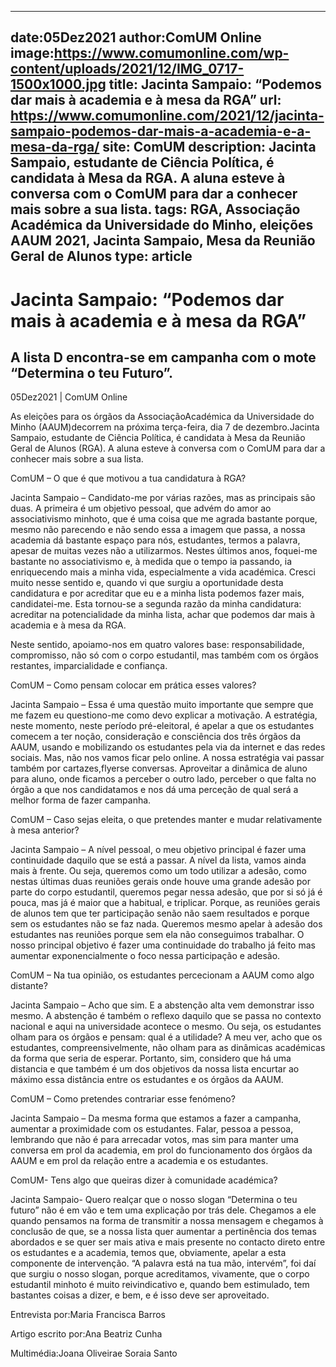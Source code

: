 
---
date:05Dez2021
author:ComUM Online
image:https://www.comumonline.com/wp-content/uploads/2021/12/IMG_0717-1500x1000.jpg
title: Jacinta Sampaio: “Podemos dar mais à academia e à mesa da RGA”
url: https://www.comumonline.com/2021/12/jacinta-sampaio-podemos-dar-mais-a-academia-e-a-mesa-da-rga/
site: ComUM
description: Jacinta Sampaio, estudante de Ciência Política, é candidata à Mesa da RGA. A aluna esteve à conversa com o ComUM para dar a conhecer mais sobre a sua lista.
tags: RGA, Associação Académica da Universidade do Minho, eleições AAUM 2021, Jacinta Sampaio, Mesa da Reunião Geral de Alunos
type: article
---


# Jacinta Sampaio: “Podemos dar mais à academia e à mesa da RGA”

## A lista D encontra-se em campanha com o mote “Determina o teu Futuro”.

05Dez2021 | ComUM Online

As eleições para os órgãos da AssociaçãoAcadémica da Universidade do Minho (AAUM)decorrem na próxima terça-feira, dia 7 de dezembro.Jacinta Sampaio, estudante de Ciência Política, é candidata à Mesa da Reunião Geral de Alunos (RGA). A aluna esteve à conversa com o ComUM para dar a conhecer mais sobre a sua lista.



ComUM – O que é que motivou a tua candidatura à RGA?

Jacinta Sampaio – Candidato-me por várias razões, mas as principais são duas. A primeira é um objetivo pessoal, que advém do amor ao associativismo minhoto, que é uma coisa que me agrada bastante porque, mesmo não parecendo e não sendo essa a imagem que passa, a nossa academia dá bastante espaço para nós, estudantes, termos a palavra, apesar de muitas vezes não a utilizarmos. Nestes últimos anos, foquei-me bastante no associativismo e, à medida que o tempo ia passando, ia enriquecendo mais a minha vida, especialmente a vida académica. Cresci muito nesse sentido e, quando vi que surgiu a oportunidade desta candidatura e por acreditar que eu e a minha lista podemos fazer mais, candidatei-me. Esta tornou-se a segunda razão da minha candidatura: acreditar na potencialidade da minha lista, achar que podemos dar mais à academia e à mesa da RGA.

Neste sentido, apoiamo-nos em quatro valores base: responsabilidade, compromisso, não só com o corpo estudantil, mas também com os órgãos restantes, imparcialidade e confiança.

ComUM – Como pensam colocar em prática esses valores?

Jacinta Sampaio – Essa é uma questão muito importante que sempre que me fazem eu questiono-me como devo explicar a motivação. A estratégia, neste momento, neste período pré-eleitoral, é apelar a que os estudantes comecem a ter noção, consideração e consciência dos três órgãos da AAUM, usando e mobilizando os estudantes pela via da internet e das redes sociais. Mas, não nos vamos ficar pelo online. A nossa estratégia vai passar também por cartazes,flyerse conversas. Aproveitar a dinâmica de aluno para aluno, onde ficamos a perceber o outro lado, perceber o que falta no órgão a que nos candidatamos e nos dá uma perceção de qual será a melhor forma de fazer campanha.

ComUM – Caso sejas eleita, o que pretendes manter e mudar relativamente à mesa anterior?

Jacinta Sampaio – A nível pessoal, o meu objetivo principal é fazer uma continuidade daquilo que se está a passar. A nível da lista, vamos ainda mais à frente. Ou seja, queremos como um todo utilizar a adesão, como nestas últimas duas reuniões gerais onde houve uma grande adesão por parte do corpo estudantil, queremos pegar nessa adesão, que por si só já é pouca, mas já é maior que a habitual, e triplicar. Porque, as reuniões gerais de alunos tem que ter participação senão não saem resultados e porque sem os estudantes não se faz nada. Queremos mesmo apelar à adesão dos estudantes nas reuniões porque sem ela não conseguimos trabalhar. O nosso principal objetivo é fazer uma continuidade do trabalho já feito mas aumentar exponencialmente o foco nessa participação e adesão.



ComUM – Na tua opinião, os estudantes percecionam a AAUM como algo distante?

Jacinta Sampaio – Acho que sim. E a abstenção alta vem demonstrar isso mesmo. A abstenção é também o reflexo daquilo que se passa no contexto nacional e aqui na universidade acontece o mesmo. Ou seja, os estudantes olham para os órgãos e pensam: qual é a utilidade? A meu ver, acho que os estudantes, compreensivelmente, não olham para as dinâmicas académicas da forma que seria de esperar. Portanto, sim, considero que há uma distancia e que também é um dos objetivos da nossa lista encurtar ao máximo essa distância entre os estudantes e os órgãos da AAUM.



ComUM – Como pretendes contrariar esse fenómeno?

Jacinta Sampaio – Da mesma forma que estamos a fazer a campanha, aumentar a proximidade com os estudantes. Falar, pessoa a pessoa, lembrando que não é para arrecadar votos, mas sim para manter uma conversa em prol da academia, em prol do funcionamento dos órgãos da AAUM e em prol da relação entre a academia e os estudantes.

ComUM- Tens algo que queiras dizer à comunidade académica?

Jacinta Sampaio- Quero realçar que o nosso slogan “Determina o teu futuro” não é em vão e tem uma explicação por trás dele. Chegamos a ele quando pensamos na forma de transmitir a nossa mensagem e chegamos à conclusão de que, se a nossa lista quer aumentar a pertinência dos temas abordados e se quer ser mais ativa e mais presente no contacto direto entre os estudantes e a academia, temos que, obviamente, apelar a esta componente de intervenção. “A palavra está na tua mão, intervém”, foi daí que surgiu o nosso slogan, porque acreditamos, vivamente, que o corpo estudantil minhoto é muito reivindicativo e, quando bem estimulado, tem bastantes coisas a dizer, e bem, e é isso deve ser aproveitado.

Entrevista por:Maria Francisca Barros

Artigo escrito por:Ana Beatriz Cunha

Multimédia:Joana Oliveirae Soraia Santo

